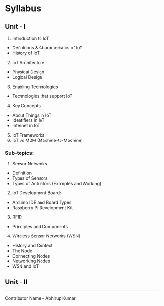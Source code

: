 # Syllabus

## Unit - I

1. Introduction to IoT
  - Definitions & Characteristics of IoT
  - History of IoT

2. IoT Architecture
  - Physical Design
  - Logical Design

3. Enabling Technologies
  - Technologies that support IoT

4. Key Concepts
  - About Things in IoT
  - Identifiers in IoT
  - Internet in IoT

5. IoT Frameworks
6. IoT vs M2M (Machine-to-Machine)

### Sub-topics:
1. Sensor Networks
  - Definition
  - Types of Sensors
  - Types of Actuators (Examples and Working)

2. IoT Development Boards
  - Arduino IDE and Board Types
  - Raspberry Pi Development Kit

3. RFID
  - Principles and Components
4. Wireless Sensor Networks (WSN)
  - History and Context
  - The Node
  - Connecting Nodes
  - Networking Nodes
  - WSN and IoT

## Unit - II




---
Contributor Name - Abhirup Kumar
